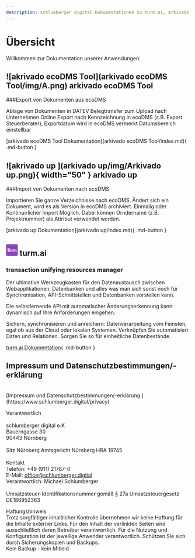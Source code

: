 ```yaml
---
description: schlumberger digital Dokumentationen zu turm.ai, arkivado ecoDMS Tool, arkivado up. 
---
```

# Übersicht
Willkommen zur Dokumentation unserer Anwendungen:


## ![akrivado ecoDMS Tool](arkivado ecoDMS Tool/img/A.png) arkivado ecoDMS Tool

###Export von Dokumenten aus ecoDMS<br>

Ablage von Dokumenten in DATEV Belegtransfer zum Upload nach Unternehmen Online
Export nach Kennzeichnung in ecoDMS (z.B. Export Steuerberater), Exportdatum wird in ecoDMS vermerkt
Datumsbereich einstellbar


[arkivado ecoDMS Tool Dokumentation](arkivado ecoDMS Tool/index.md){ .md-button }

## ![akrivado up ](arkivado up/img/Arkivado up.png){ width="50" } arkivado up 

###Import von Dokumenten nach ecoDMS<br>

Importieren Sie ganze Verzeichnisse nach ecoDMS. Ändert sich ein Dokument, wird es als Version in ecoDMS archiviert.
Einmalig oder Kontinuirlicher Import Möglich. 
Dabei können Orndername (z.B. Projektnummer) als Attribut verwendet werden. 


[arkivado up  Dokumentation](arkivado up/index.md){ .md-button }

## ![turm](turm.ai/img/turm.png) turm.ai<br>
### transaction unifying resources manager

Der ultimative Werkzeugkasten für den Datenaustausch zwischen Webapplikationen, Datenbanken und alles was man sich sonst noch für Synchronisation, API-Schnittstellen und Datenbanken vorstellen kann.


Die selbstlernende API mit automatischer Änderungserkennung kann dynamisch auf Ihre Anforderungen eingehen.

Sichern, synchronisieren und anreichern: Datenverarbeitung vom Feinsten, egal ob aus der Cloud oder lokalen Systemen. Verknüpfen Sie automatisiert Daten und Relationen. Sorgen Sie so für einheitliche Datenbestände.




[turm.ai Dokumentation](turm.ai/index.md){ .md-button }




## Impressum und Datenschutzbestimmungen/-erklärung  

<br>
[Impressum und Datenschutzbestimmungen/-erklärung  ](https://www.schlumberger.digital/privacy)
<br>

Verantwortlich<br><br>
schlumberger digital e.K<br>
Bauerngasse 30<br>
90443 Nürnberg<br>
<br>
Sitz Nürnberg    Amtsgericht Nürnberg    HRA 19745<br>
<br>
Kontakt <br>
Telefon: +49 (911) 21787-0<br>
E-Mail: office@schlumberger.digital<br>
Verantwortlich: Michael Schlumberger<br>
<br>
Umsatzsteuer-Identifikationsnummer gemäß § 27a Umsatzsteuergesetz<br>
DE186952363<br>

Haftungshinweis<br>
Trotz sorgfältiger inhaltlicher Kontrolle übernehmen wir keine Haftung für die Inhalte externer Links. Für den Inhalt der verlinkten Seiten sind ausschließlich deren Betreiber verantwortlich.
Für die Nutzung und Konfiguration ist der jeweilige Anwender verantwortlich.
Schützen Sie sich durch Sicherungskopien und Backups.<br>
Kein Backup - kein Mitleid<br>

